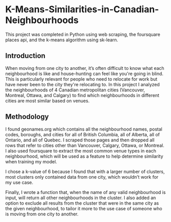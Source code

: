 # K-Means-Similarities-in-Canadian-Neighbourhoods

This project was completed in Python using web scraping, the foursquare places api, and the k-means algorithm using sk-learn.

## Introduction

When moving from one city to another, it’s often difficult to know what each neighbourhood is like and house-hunting can feel like you're going in blind. This is particularly relevant for people who need to relocate for work but have never been to the city they're relocating to. In this project I analyzed the neighbourhoods of 4 Canadian metropolitan cities (Vancouver, Montreal, Ottawa, and Calgary) to find which neighbourhoods in different cities are most similar based on venues.

## Methodology
I found geonames.org which contains all the neighbourhood names, postal codes, boroughs, and cities for all of British Columbia, all of Alberta, all of Ontario, and all of Quebec. I scraped those pages and then dropped all rows that refer to cities other than Vancouver, Calgary, Ottawa, or Montreal. I also used foursquare to extract the most common venue types in each neighbourhood, which will be used as a feature to help determine similarity when training my model.

I chose a k-value of 6 because I found that with a larger number of clusters, most clusters only contained data from one city, which wouldn’t work for my use case.

Finally, I wrote a function that, when the name of any valid neighbourhood is input, will return all other neighbourhoods in the cluster. I also added an option to exclude all results from the cluster that were in the same city as the given neighbourhood, to tailor it more to the use case of someone who is moving from one city to another.
